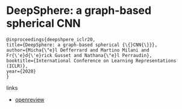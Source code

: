 # DeepSphere: a graph-based spherical CNN

```
@inproceedings{deepshpere_iclr20,
title={DeepSphere: a graph-based spherical {\{}CNN{\}}},
author={Micha{\"e}l Defferrard and Martino Milani and Fr{\'e}d{\'e}rick Gusset and Nathana{\"e}l Perraudin},
booktitle={International Conference on Learning Representations (ICLR)},
year={2020}
}
```

links
- [openreview](https://openreview.net/forum?id=B1e3OlStPB)
